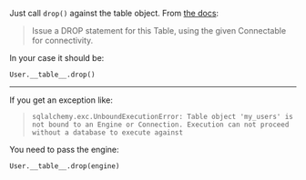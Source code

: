 Just call `drop()` against the table object.
From [the docs][1]: 

> Issue a DROP statement for this Table, using the given Connectable for connectivity.

In your case it should be:

    User.__table__.drop()

---
If you get an exception like:

>     sqlalchemy.exc.UnboundExecutionError: Table object 'my_users' is not bound to an Engine or Connection. Execution can not proceed without a database to execute against

You need to pass the engine:

    User.__table__.drop(engine)

  [1]: http://docs.sqlalchemy.org/en/latest/core/metadata.html#sqlalchemy.schema.Table.drop
